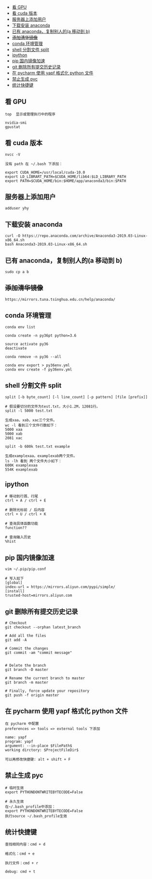 <!-- TOC -->

- [看 GPU](#看-gpu)
- [看 cuda 版本](#看-cuda-版本)
- [服务器上添加用户](#服务器上添加用户)
- [下载安装 anaconda](#下载安装-anaconda)
- [已有 anaconda，复制别人的(a 移动到 b)](#已有-anaconda复制别人的a-移动到-b)
- [~~添加清华镜像~~](#添加清华镜像)
- [conda 环境管理](#conda-环境管理)
- [shell 分割文件 split](#shell-分割文件-split)
- [ipython](#ipython)
- [pip 国内镜像加速](#pip-国内镜像加速)
- [git 删除所有提交历史记录](#git-删除所有提交历史记录)
- [在 pycharm 使用 yapf 格式化 python 文件](#在-pycharm-使用-yapf-格式化-python-文件)
- [禁止生成 pyc](#禁止生成-pyc)
- [统计快捷键](#统计快捷键)

<!-- /TOC -->

## 看 GPU

```
top  显示或管理执行中的程序

nvidia-smi
gpustat
```

## 看 cuda 版本

```
nvcc -V

没有 path 在 ~/.bash 下添加：

export CUDA_HOME=/usr/local/cuda-10.0
export LD_LIBRART_PATH=$CUDA_HOME/lib64:$LD_LIBRARY_PATH
export PATH=$CUDA_HOME/bin:$HOME/app/anaconda3/bin:$PATH
```

## 服务器上添加用户

```
adduser yhy
```

## 下载安装 anaconda

```
curl -O https://repo.anaconda.com/archive/Anaconda3-2019.03-Linux-x86_64.sh
bash Anaconda3-2019.03-Linux-x86_64.sh
```

## 已有 anaconda，复制别人的(a 移动到 b)

```
sudo cp a b
```

## ~~添加清华镜像~~

```
https://mirrors.tuna.tsinghua.edu.cn/help/anaconda/
```

## conda 环境管理

```
conda env list

conda create -n py36pt python=3.6

source activate py36
deactivate

conda remove -n py36 --all

conda env export > py36env.yml
conda env create -f py36env.yml
```

## shell 分割文件 split

```shell
split [-b byte_count] [-l line_count] [-p pattern] [file [prefix]]

# 假设要切分的文件为test.txt，大小1.2M，12081行。
split -l 5000 test.txt

生成xaa，xab，xac三个文件。
wc -l 看到三个文件行数如下：
5000 xaa
5000 xab
2081 xac

split -b 600k test.txt example

生成examplexaa，examplexab两个文件。
ls -lh 看到 两个文件大小如下：
600K examplexaa
554K examplexab
```

## ipython

```shell
# 移动到行首、行尾
ctrl + A / ctrl + E

# 删除光标前 / 后内容
ctrl + U / ctrl + K

# 查询具体函数功能
function??

# 查询输入历史
%hist
```

## pip 国内镜像加速

```shell
vim ~/.pip/pip.conf

# 写入如下
[global]
index-url = https://mirrors.aliyun.com/pypi/simple/
[install]
trusted-host=mirrors.aliyun.com
```

## git 删除所有提交历史记录

```
# Checkout
git checkout --orphan latest_branch

# Add all the files
git add -A

# Commit the changes
git commit -am "commit message"


# Delete the branch
git branch -D master

# Rename the current branch to master
git branch -m master

# Finally, force update your repository
git push -f origin master
```

## 在 pycharm 使用 yapf 格式化 python 文件

```
在 pycharm 中配置
preferences => tools => external tools 下添加

name: yapf
program: yapf
argument: --in-place $FilePath$
working dirctory: $ProjectFileDir$

可以再修改快捷键: alt + shift + F
```

## 禁止生成 pyc

```
# 临时生效
export PYTHONDONTWRITEBYTECODE=False

# 永久生效
在~/.bash_profile中添加：
export PYTHONDONTWRITEBYTECODE=False
执行source ~/.bash_profile生效
```

## 统计快捷键

```
查找相同内容：cmd + d

格式化：cmd + e

执行文件：cmd + r

debug: cmd + t
```
